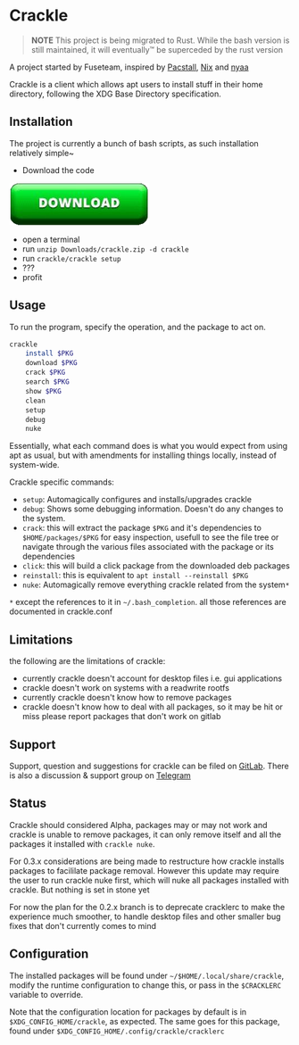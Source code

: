 # Crackle

> **NOTE** This project is being migrated to Rust. While the bash version is still maintained, it will eventually™ be superceded by the rust version

A project started by Fuseteam, inspired by [Pacstall](https://github.com/pacstall/pacstall), [Nix](https://github.com/NixOS/nix) and [nyaa](https://git.kreatea.space/kreato-linux/nyaa)

Crackle is a client which allows apt users to install stuff in their home directory, following the XDG Base Directory specification.
 
## Installation

The project is currently a bunch of bash scripts, as such installation relatively simple~
- Download the code

[![download](https://raw.githubusercontent.com/Fuseteam/linus-proof/main/images/download.png)](https://github.com/tuxecure/crackle/releases/latest/download/crackle.zip)

- open a terminal
- run `unzip Downloads/crackle.zip -d crackle`
- run `crackle/crackle setup`
- ???
- profit

## Usage

To run the program, specify the operation, and the package to act on.

```bash
crackle
	install $PKG
	download $PKG
	crack $PKG
	search $PKG
	show $PKG
	clean
	setup
	debug
	nuke
```

Essentially, what each command does is what you would expect from using apt as usual, but with amendments for installing things locally, instead of system-wide.

Crackle specific commands:
- `setup`: Automagically configures and installs/upgrades crackle
- `debug`: Shows some debugging information. Doesn't do any changes to the system.
- `crack`: this will extract the package `$PKG` and it's dependencies to `$HOME/packages/$PKG` for easy inspection, usefull to see the file tree or navigate through the various files associated with the package or its dependencies
- `click`: this will build a click package from the downloaded deb packages
- `reinstall`: this is equivalent to `apt install --reinstall $PKG`
- `nuke`: Automagically remove everything crackle related from the system`*`

`*` except the references to it in `~/.bash_completion`. all those references are documented in crackle.conf

## Limitations

the following are the limitations of crackle:
- currently crackle doesn't account for desktop files i.e. gui applications
- crackle doesn't work on systems with a readwrite rootfs
- currently crackle doesn't know how to remove packages
- crackle doesn't know how to deal with all packages, so it may be hit or miss please report packages that don't work on gitlab

## Support

Support, question and suggestions for crackle can be filed on [GitLab](https://gitlab.com/tuxecure/crackle-apt/crackle). There is also a discussion & support group on [Telegram](https://t.me/CrackleApt)

## Status

Crackle should considered Alpha, packages may or may not work and crackle is unable to remove packages, it can only remove itself and all the packages it installed with `crackle nuke`.

For 0.3.x considerations are being made to restructure how crackle installs packages to facililate package removal. However this update may require the user to run crackle nuke first, which will nuke all packages installed with crackle. But nothing is set in stone yet

For now the plan for the 0.2.x branch is to deprecate cracklerc to make the experience much smoother, to handle desktop files and other smaller bug fixes that don't currently comes to mind


## Configuration

The installed packages will be found under `~/$HOME/.local/share/crackle`, modify the runtime configuration to change this, or pass in the `$CRACKLERC` variable to override.

Note that the configuration location for packages by default is in `$XDG_CONFIG_HOME/crackle`, as expected. The same goes for this package, found under `$XDG_CONFIG_HOME/.config/crackle/cracklerc`
